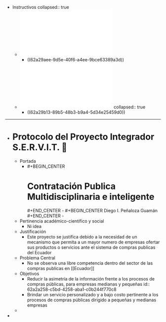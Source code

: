 - Instructivos
  collapsed:: true
	- ![Instructivo-General-Para-Modalidad-de-Titulacin--Abril-2017.pdf](../assets/Instructivo-General-Para-Modalidad-de-Titulacin--Abril-2017_1654823325948_0.pdf)
		- ((62a29aee-9d5e-40f6-a4ee-9bce63389a3d))
	- ![Instructivo-de-Titulacin-FCEA--20-diciembre-2021.pdf](../assets/Instructivo-de-Titulacin-FCEA--20-diciembre-2021_1654823450541_0.pdf)
	  collapsed:: true
		- ((62a29b13-89b5-48b3-b9a4-5d34e25459d0))
- ---
- # Protocolo del Proyecto Integrador S.E.R.V.I.T. 🤖
	- Portada
		- #+BEGIN_CENTER
		  <h1> Contratación Publica Multidisciplinaria e inteligente </h1>
		  #+END_CENTER
			- #+BEGIN_CENTER
			   Diego  I. Peñaloza Guamán
			  #+END_CENTER
			-
	- Pertinencia académico-científico y social
		- Ni idea
	- Justificación
		- Este proyecto se justifica debido  a la necesidad de un mecanismo que permita a un mayor numero de empresas ofertar sus productos o servicios ante el sistema de compras publicas del Ecuador
	- Problema Central
		- No se observa una libre competencia dentro del sector de las compras publicas en [[Ecuador]]
	- Objetivos
		- Reducir la asimetría de la información frente a los procesos de compras públicas, para empresas medianas y pequeñas
		  id:: 62a2a258-c5bd-4258-aba1-c0b244f770c8
		- Brindar un servicio personalizado y a bajo costo pertinente a los procesos de compras públicas dirigido a pequeñas y medianas empresas
	-
-